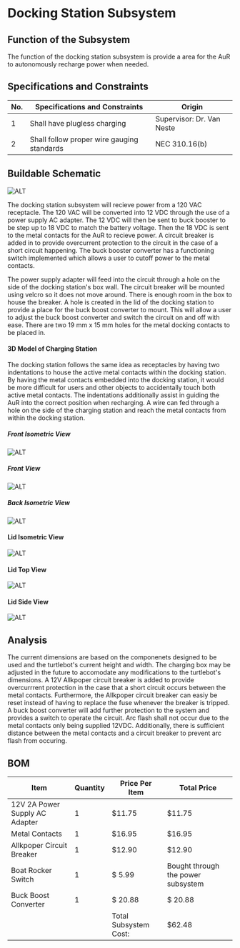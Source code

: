 # Docking Station Subsystem

## Function of the Subsystem
The function of the docking station subsystem is provide a area for the AuR to autonomously recharge power when needed.

## Specifications and Constraints

| No. | Specifications and Constraints | Origin | 
|-|-|-| 
| 1 | Shall have plugless charging | Supervisor: Dr. Van Neste 
| 2 | Shall follow proper wire gauging standards | NEC 310.16(b)


## Buildable Schematic 
![ALT](https://github.com/Hawk652/Capstone-Guidance-Robot/blob/main/Documentation/Images/docking%20station/docking%20station%20schematic.png)

The docking station subsystem will recieve power from a 120 VAC receptacle. The 120 VAC will be converted into 12 VDC through the use of a power supply AC adapter. The 12 VDC will then be sent to buck booster to be step up to 18 VDC to match the battery voltage. Then the 18 VDC is sent to the metal contacts for the AuR to recieve power. A circuit breaker is added in to provide overcurrent protection to the circuit in the case of a short circuit happening. The buck booster converter has a functioning switch implemented which allows a user to cutoff power to the metal contacts. 

The power supply adapter will feed into the circuit through a hole on the side of the docking station's box wall. The circuit breaker  will be mounted using velcro so it does not move around. There is enough room in the box to house the breaker. A hole is created in the lid of the docking station to provide a place for the buck boost converter to mount. This will allow a user to adjust the buck boost converter and switch the circuit on and off with ease. There are two 19 mm x 15 mm holes for the metal docking contacts to be placed in.  

#### 3D Model of Charging Station
The docking station follows the same idea as receptacles by having two indentations to house the active metal contacts within the docking station. By having the metal contacts embedded into the docking station, it would be more difficult for users and other objects to accidentally touch both active metal contacts. The indentations additionally assist in guiding the AuR into the correct position when recharging. A wire can fed through a hole on the side of the charging station and reach the metal contacts from within the docking station.

##### Front Isometric View
![ALT](https://github.com/Hawk652/Capstone-Guidance-Robot/blob/main/Documentation/Images/docking%20station/isometric.png)

##### Front View
![ALT](https://github.com/Hawk652/Capstone-Guidance-Robot/blob/main/Documentation/Images/docking%20station/front.png)

##### Back Isometric View
![ALT](https://github.com/Hawk652/Capstone-Guidance-Robot/blob/main/Documentation/Images/docking%20station/isometric%20back.png)

#### Lid Isometric View
![ALT](https://github.com/Hawk652/Capstone-Guidance-Robot/blob/main/Documentation/Images/docking%20station/lid%20isometric.png)

#### Lid Top View
![ALT](https://github.com/Hawk652/Capstone-Guidance-Robot/blob/main/Documentation/Images/docking%20station/lid%20top.png)

#### Lid Side View
![ALT](https://github.com/Hawk652/Capstone-Guidance-Robot/blob/main/Documentation/Images/docking%20station/lid%20side.png)

## Analysis
The current dimensions are based on the componenets designed to be used and the turtlebot's current height and width. The charging box may be adjusted in the future to accomodate any modifications to the turtlebot's dimensions. A 12V Allkpoper circuit breaker is added to provide overcurrrent protection in the case that a short circuit occurs between the metal contacts. Furthermore, the Allkpoper circuit breaker can easiy be reset instead of having to replace the fuse whenever the breaker is tripped. A buck boost converter will add further protection to the system and provides a switch to operate the circuit. Arc flash shall not occur due to the metal contacts only being supplied 12VDC. Additionally, there is sufficient distance between the metal contacts and a circuit breaker to prevent arc flash from occuring. 

## BOM
| Item                          | Quantity | Price Per Item        | Total Price       |
| ----------------------------- | -------- | --------------------- | ----------------- |
| 12V 2A Power Supply AC Adapter| 1        | $11.75                | $11.75            |
| Metal Contacts                | 1        | $16.95                | $16.95            |
| Allkpoper Circuit Breaker     | 1        | $12.90                | $12.90            |
| Boat Rocker Switch            | 1        | $ 5.99                | Bought through the power subsystem|
| Buck Boost Converter          | 1        | $ 20.88               | $ 20.88           |
|                               |          | Total Subsystem Cost: | $62.48            |



